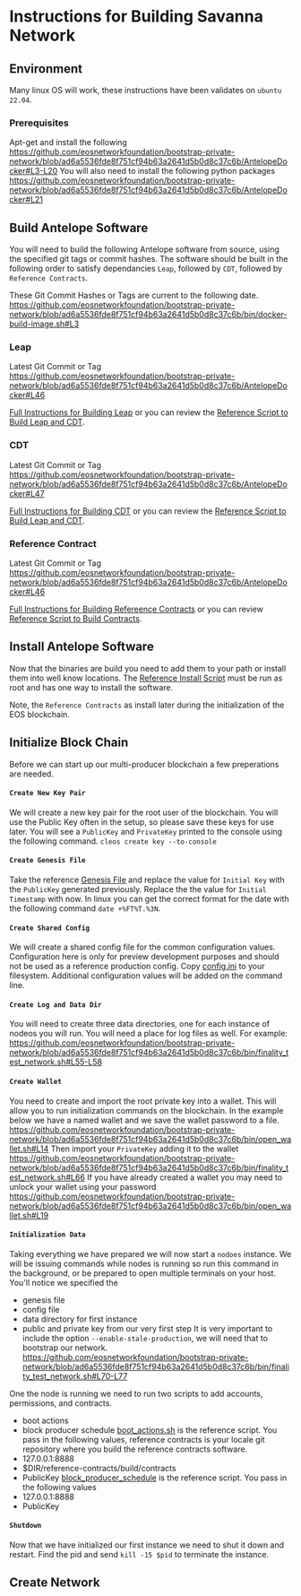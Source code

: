 # Instructions for Building Savanna Network

## Environment

Many linux OS will work, these instructions have been validates on `ubuntu 22.04`.

### Prerequisites
Apt-get and install the following
https://github.com/eosnetworkfoundation/bootstrap-private-network/blob/ad6a5536fde8f751cf94b63a2641d5b0d8c37c6b/AntelopeDocker#L3-L20
You will also need to install the following python packages
https://github.com/eosnetworkfoundation/bootstrap-private-network/blob/ad6a5536fde8f751cf94b63a2641d5b0d8c37c6b/AntelopeDocker#L21

## Build Antelope Software
You will need to build the following Antelope software from source, using the specified git tags or commit hashes. The software should be built in the following order to satisfy dependancies `Leap`, followed by `CDT`, followed by `Reference Contracts`.

These Git Commit Hashes or Tags are current to the following date.
https://github.com/eosnetworkfoundation/bootstrap-private-network/blob/ad6a5536fde8f751cf94b63a2641d5b0d8c37c6b/bin/docker-build-image.sh#L3

### Leap
Latest Git Commit or Tag
https://github.com/eosnetworkfoundation/bootstrap-private-network/blob/ad6a5536fde8f751cf94b63a2641d5b0d8c37c6b/AntelopeDocker#L46

[Full Instructions for Building Leap](https://github.com/antelopeio/leap?tab=readme-ov-file#build-and-install-from-source) or you can review the [Reference Script to Build Leap and CDT](bin/build_antelope_software.sh).

### CDT
Latest Git Commit or Tag
https://github.com/eosnetworkfoundation/bootstrap-private-network/blob/ad6a5536fde8f751cf94b63a2641d5b0d8c37c6b/AntelopeDocker#L47

[Full Instructions for Building CDT](https://github.com/antelopeio/cdt?tab=readme-ov-file#building-from-source) or you can review the [Reference Script to Build Leap and CDT](bin/build_antelope_software.sh).

### Reference Contract
Latest Git Commit or Tag
https://github.com/eosnetworkfoundation/bootstrap-private-network/blob/ad6a5536fde8f751cf94b63a2641d5b0d8c37c6b/AntelopeDocker#L46

[Full Instructions for Building Refereence Contracts](https://github.com/antelopeio/reference-contracts?tab=readme-ov-file#building) or you can review [Reference Script to Build Contracts](bin/build_eos_contracts.sh).

## Install Antelope Software
Now that the binaries are build you need to add them to your path or install them into well know locations. The [Reference Install Script](bin/install_antelope_software.sh) must be run as root and has one way to install the software.

Note, the `Reference Contracts` as install later during the initialization of the EOS blockchain.

## Initialize Block Chain
Before we can start up our multi-producer blockchain a few preperations are needed.
#### `Create New Key Pair`
We will create a new key pair for the root user of the blockchain. You will use the Public Key often in the setup, so please save these keys for use later. You will see a `PublicKey` and `PrivateKey` printed to the console using the following command.
`cleos create key --to-console`
#### `Create Genesis File`
Take the reference [Genesis File](config/genesis.json) and replace the value for `Initial Key` with the `PublicKey` generated previously. Replace the the value for `Initial Timestamp` with now. In linux you can get the correct format for the date with the following command `date +%FT%T.%3N`.
#### `Create Shared Config`
We will create a shared config file for the common configuration values. Configuration here is only for preview development purposes and should not be used as a reference production config. Copy [config.ini](config/config.ini) to your filesystem. Additional configuration values will be added on the command line.
#### `Create Log and Data Dir`
You will need to create three data directories, one for each instance of nodeos you will run. You will need a place for log files as well. For example:
https://github.com/eosnetworkfoundation/bootstrap-private-network/blob/ad6a5536fde8f751cf94b63a2641d5b0d8c37c6b/bin/finality_test_network.sh#L55-L58
#### `Create Wallet`
You need to create and import the root private key into a wallet. This will allow you to run initialization commands on the blockchain. In the example below we have a named wallet and we save the wallet password to a file.
https://github.com/eosnetworkfoundation/bootstrap-private-network/blob/ad6a5536fde8f751cf94b63a2641d5b0d8c37c6b/bin/open_wallet.sh#L14
Then import your `PrivateKey` adding it to the wallet
https://github.com/eosnetworkfoundation/bootstrap-private-network/blob/ad6a5536fde8f751cf94b63a2641d5b0d8c37c6b/bin/finality_test_network.sh#L66
If you have already created a wallet you may need to unlock your wallet using your password
https://github.com/eosnetworkfoundation/bootstrap-private-network/blob/ad6a5536fde8f751cf94b63a2641d5b0d8c37c6b/bin/open_wallet.sh#L19
#### `Initialization Data`
Taking everything we have prepared we will now start a `nodoes` instance. We will be issuing commands while nodes is running so run this command in the background, or be prepared to open multiple terminals on your host. You'll notice we specified the
- genesis file
- config file
- data directory for first instance
- public and private key from our very first step
It is very important to include the option `--enable-stale-production`, we will need that to bootstrap our network.
https://github.com/eosnetworkfoundation/bootstrap-private-network/blob/ad6a5536fde8f751cf94b63a2641d5b0d8c37c6b/bin/finality_test_network.sh#L70-L77

One the node is running we need to run two scripts to add accounts, permissions, and contracts.
- boot actions
- block producer schedule
[boot_actions.sh](bin/boot_actions.sh) is the reference script. You pass in the following values, reference contracts is your locale git repository where you build the reference contracts software.  
- 127.0.0.1:8888
- $DIR/reference-contracts/build/contracts
- PublicKey
[block_producer_schedule](bin/block_producer_schedule.sh) is the reference script. You pass in the following values
- 127.0.0.1:8888
- PublicKey
#### `Shutdown`
Now that we have initialized our first instance we need to shut it down and restart. Find the pid and send `kill -15 $pid` to terminate the instance.

## Create Network
